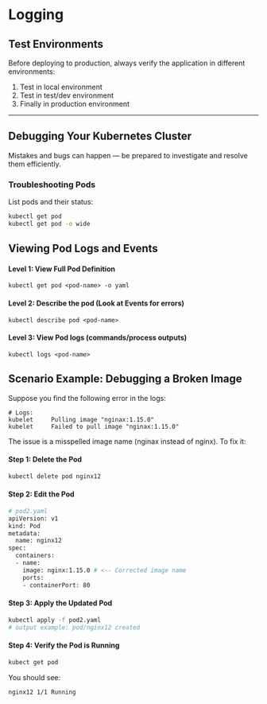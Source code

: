 # Logging

## Test Environments

Before deploying to production, always verify the application in different environments:

1. Test in local environment
2. Test in test/dev environment
3. Finally in production environment

---

## Debugging Your Kubernetes Cluster

Mistakes and bugs can happen — be prepared to investigate and resolve them efficiently.

### Troubleshooting Pods

List pods and their status:

```bash
kubectl get pod
kubectl get pod -o wide
```

## Viewing Pod Logs and Events

#### Level 1: View Full Pod Definition

```
kubectl get pod <pod-name> -o yaml
```

#### Level 2: Describe the pod (Look at Events for errors)

```
kubectl describe pod <pod-name>
```

#### Level 3: View Pod logs (commands/process outputs)

```
kubectl logs <pod-name>
```

## Scenario Example: Debugging a Broken Image

Suppose you find the following error in the logs:

```
# Logs:
kubelet     Pulling image "nginax:1.15.0"
kubelet     Failed to pull image "nginax:1.15.0"
```

The issue is a misspelled image name (nginax instead of nginx). To fix it:

#### Step 1: Delete the Pod

```bash
kubectl delete pod nginx12
```

#### Step 2: Edit the Pod

```bash
# pod2.yaml
apiVersion: v1
kind: Pod
metadata:
  name: nginx12
spec:
  containers:
  - name: 
    image: nginx:1.15.0 # <-- Corrected image name
    ports:
    - containerPort: 80
```

#### Step 3: Apply the Updated Pod

```bash
kubectl apply -f pod2.yaml
# output example: pod/nginx12 created
```

#### Step 4: Verify the Pod is Running
```bash
kubect get pod
```

You should see:
```
nginx12 1/1 Running
```